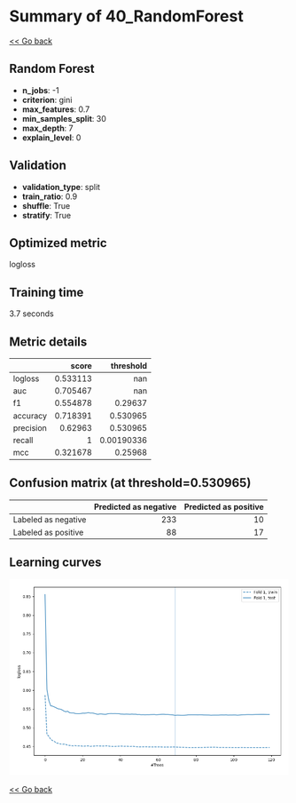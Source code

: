 # Summary of 40_RandomForest

[<< Go back](../README.md)


## Random Forest
- **n_jobs**: -1
- **criterion**: gini
- **max_features**: 0.7
- **min_samples_split**: 30
- **max_depth**: 7
- **explain_level**: 0

## Validation
 - **validation_type**: split
 - **train_ratio**: 0.9
 - **shuffle**: True
 - **stratify**: True

## Optimized metric
logloss

## Training time

3.7 seconds

## Metric details
|           |    score |    threshold |
|:----------|---------:|-------------:|
| logloss   | 0.533113 | nan          |
| auc       | 0.705467 | nan          |
| f1        | 0.554878 |   0.29637    |
| accuracy  | 0.718391 |   0.530965   |
| precision | 0.62963  |   0.530965   |
| recall    | 1        |   0.00190336 |
| mcc       | 0.321678 |   0.25968    |


## Confusion matrix (at threshold=0.530965)
|                     |   Predicted as negative |   Predicted as positive |
|:--------------------|------------------------:|------------------------:|
| Labeled as negative |                     233 |                      10 |
| Labeled as positive |                      88 |                      17 |

## Learning curves
![Learning curves](learning_curves.png)

[<< Go back](../README.md)
